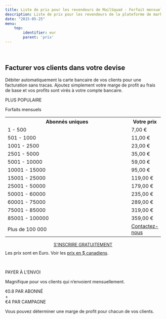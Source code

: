 ```yaml
---
title: Liste de prix pour les revendeurs de MailSquad - Forfait mensuel illimité ou paiement par envoi CAD
description: Liste de prix pour les revendeurs de la plateforme de marketing courriel en marque blanche MailSquad.
date: "2015-05-25"
menu:
    top:
        identifier: eur
        parent: 'prix'
---
```

<section class="price-2" style="padding-top:20px;">
        <div class="container">
            <div class="row">
                <div class="col-sm-12 ">
                    <h1>Facturer vos clients dans votre devise</h1>
                    <p class="lead">Débiter automatiquement la carte bancaire de vos clients pour une facturation sans tracas. Ajoutez simplement votre marge de profit au frais de base et vos profits sont virés à votre compte bancaire.</p>
                </div>
            </div>
        </div>
        <div class="container pricing">
            <div class="plans">
                <div class="plan">
                    <div class="top"><p>PLUS POPULAIRE</p></div>
                    <div class="title">
                        Forfaits mensuels
                        <table class="pricing-table">
                                <col width="80%">
                                <col width="20%">
                                <tr>
                                    <th>Abonnés uniques</th>
                                    <th>Votre prix</th>
                                </tr>
                                <tr>
                                    <td>1 - 500</td>
                                    <td>7,00 &euro;</td>
                                </tr>
                                <tr>
                                    <td>501 - 1000</td>
                                    <td>11,00 &euro;</td>
                                </tr>
                                <tr>
                                    <td>1001 - 2500</td>
                                    <td>23,00 &euro;</td>
                                </tr>
                                <tr>
                                    <td>2501 - 5000</td>
                                    <td>35,00 &euro;</td>
                                </tr>
                                <tr>
                                    <td>5001 - 10000</td>
                                    <td>59,00 &euro;</td>
                                </tr>
                                <tr>
                                    <td>10001 - 15000</td>
                                    <td>95,00 &euro;</td>
                                </tr>
                                <tr>
                                    <td>15001 - 25000</td>
                                    <td>119,00 &euro;</td>
                                </tr>
                                <tr>
                                    <td>25001 - 50000</td>
                                    <td>179,00 &euro;</td>
                                </tr>
                                <tr>
                                    <td>50001 - 60000</td>
                                    <td>235,00 &euro;</td>
                                </tr>
                                <tr>
                                    <td>60001 - 75000</td>
                                    <td>289,00 &euro;</td>
                                </tr>
                                <tr>
                                    <td>75001 - 85000</td>
                                    <td>319,00 &euro;</td>
                                </tr>
                                <tr>
                                    <td>85001 - 100000</td>
                                    <td>359,00 &euro;</td>
                                </tr>
                                 <tr>
                                    <td>Plus de 100 000</td>
                                    <td colspan="3"><a href="/fr/contact/">Contactez-nous</a></td>
                                </tr>             
                            </table>
                            <div class="btns" style="margin-top: 15px;text-align:center;">
                                <a class="btn btn-primary" href="https://app.mailsquad.com/login/signup?lang=fr">
                                    <span>S'INSCRIRE GRATUITEMENT</span>
                                </a>
                            </div>
                    </div>
                    <div style="margin-top:10px">Les prix sont en Euro. Voir les <a href="/fr/prix/cad/">prix en $ canadiens</a>.</div>
                </div>
                <div class="plan">
                    <div class="top"><p>&nbsp;</p></div>
                    <div class="title">
                        PAYER À L'ENVOI
                        <p>Magnifique pour vos clients qui n’envoient mensuellement.</p>
                        <div class="price">
                            <div class="persubscriber">
                                <span class="currency">&cent;</span>0.8
                                <span class="period">PAR ABONNÉ</span>
                            </div>
                            <div style="width:10%;">+</div>
                            <div class="percampaign">
                                <span class="currency">&euro;</span>4
                                <span class="period">PAR CAMPAGNE</span>
                            </div>
                        </div>
                        <p>Vous pouvez déterminer une marge de profit pour chacun de vos clients.</p>
                    </div>
                </div>
            </div>
        </div>
    </section>